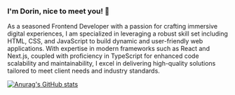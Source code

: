 ### I'm Dorin, nice to meet you! 👋

As a seasoned Frontend Developer with a passion for crafting immersive digital experiences, I am specialized in leveraging a robust skill set including HTML, CSS, and JavaScript to build dynamic and user-friendly web applications. With expertise in modern frameworks such as React and Next.js, coupled with proficiency in TypeScript for enhanced code scalability and maintainability, I excel in delivering high-quality solutions tailored to meet client needs and industry standards.

[![Anurag's GitHub stats](https://github-readme-stats.vercel.app/api?username=anuraghazra)](https://github.com/anuraghazra/github-readme-stats)
